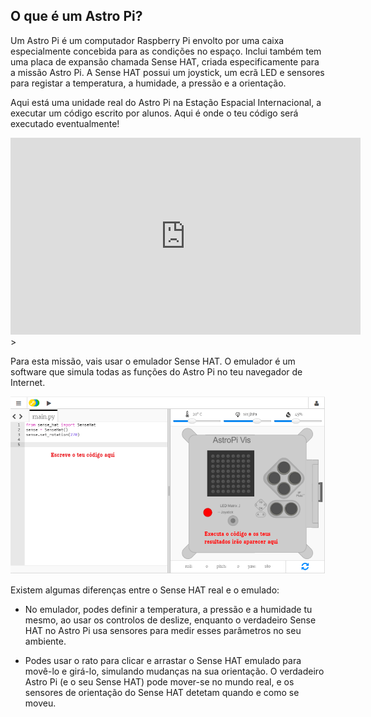 ## O que é um Astro Pi?

Um Astro Pi é um computador Raspberry Pi envolto por uma caixa especialmente concebida para as condições no espaço. Inclui também tem uma placa de expansão chamada Sense HAT, criada especificamente para a missão Astro Pi. A Sense HAT possui um joystick, um ecrã LED e sensores para registar a temperatura, a humidade, a pressão e a orientação.

Aqui está uma unidade real do Astro Pi na Estação Espacial Internacional, a executar um código escrito por alunos. Aqui é onde o teu código será executado eventualmente!


<iframe width="560" height="315" src="https://www.youtube.com/embed/4ykbAJeGPMM" frameborder="0" allow="accelerometer; autoplay; encrypted-media; gyroscope; picture-in-picture" allowfullscreen mark="crwd-mark"></iframe>>

Para esta missão, vais usar o emulador Sense HAT. O emulador é um software que simula todas as funções do Astro Pi no teu navegador de Internet.

![A labelled screenshot of the Sense HAT emulator with the code window on the left and the emulator on the right.](images/sense-hat-emulator.png)

Existem algumas diferenças entre o Sense HAT real e o emulado:

- No emulador, podes definir a temperatura, a pressão e a humidade tu mesmo, ao usar os controlos de deslize, enquanto o verdadeiro Sense HAT no Astro Pi usa sensores para medir esses parâmetros no seu ambiente.

- Podes usar o rato para clicar e arrastar o Sense HAT emulado para movê-lo e girá-lo, simulando mudanças na sua orientação. O verdadeiro Astro Pi (e o seu Sense HAT) pode mover-se no mundo real, e os sensores de orientação do Sense HAT detetam quando e como se moveu.

